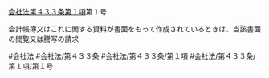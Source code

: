 [会社法第４３３条第１項](会社法＿＿＿＿第４３３条第１項)第１号

会計帳簿又はこれに関する資料が書面をもって作成されているときは、当該書面の閲覧又は謄写の請求


#会社法
#会社法/第４３３条
#会社法/第４３３条/第１項
#会社法/第４３３条/第１項/第１号
